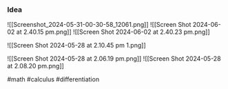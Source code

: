 ### Idea
![[Screenshot_2024-05-31-00-30-58_12061.png]]
![[Screen Shot 2024-06-02 at 2.40.15 pm.png]]
![[Screen Shot 2024-06-02 at 2.40.23 pm.png]]

![[Screen Shot 2024-05-28 at 2.10.45 pm 1.png]]

![[Screen Shot 2024-05-28 at 2.06.19 pm.png]]
![[Screen Shot 2024-05-28 at 2.08.20 pm.png]]

#math #calculus #differentiation 



